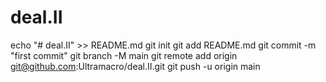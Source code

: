 # deal.II
echo "# deal.II" >> README.md
git init
git add README.md
git commit -m "first commit"
git branch -M main
git remote add origin git@github.com:Ultramacro/deal.II.git
git push -u origin main

